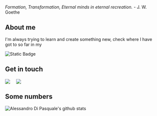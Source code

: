 _Formation, Transformation, Eternal minds in eternal recreation._
  \-  J. W. Goethe

## About me
I'm always trying to learn and create something new, check where I have got to so far in my

![Static Badge](https://img.shields.io/badge/%F0%9D%92%9C-Portfolio-gray?style=for-the-badge&link=https%3A%2F%2Faledipa.github.io%2F)

## Get in touch
<p align="left">
<a href="https://www.linkedin.com/in/alessandro-di-pasquale-4661b6239/" target="blank"><img align="center" src="https://img.shields.io/badge/Alessandro Di Pasquale-0077B5?style=for-the-badge&logo=linkedin&logoColor=white" /></a> &nbsp;&nbsp;&nbsp;  
<a href="mailto:aledipa.03@gmail.com" target="blank"><img align="center" src="https://img.shields.io/badge/aledipa.03@gmail.com-D14836?style=for-the-badge&logo=gmail&logoColor=white" /></a>

## Some numbers
![Alessandro Di Pasquale's github stats](https://github-readme-stats.vercel.app/api?username=aledipa&show_icons=true&hide_border=true)

<!--
**aledipa/aledipa** is a ✨ _special_ ✨ repository because its `README.md` (this file) appears on your GitHub profile.

Here are some ideas to get you started:

- 🔭 I’m currently working on ...
- 🌱 I’m currently learning ...
- 👯 I’m looking to collaborate on ...
- 🤔 I’m looking for help with ...
- 💬 Ask me about ...
- 📫 How to reach me: ...
- 😄 Pronouns: ...
- ⚡ Fun fact: ...
-->
